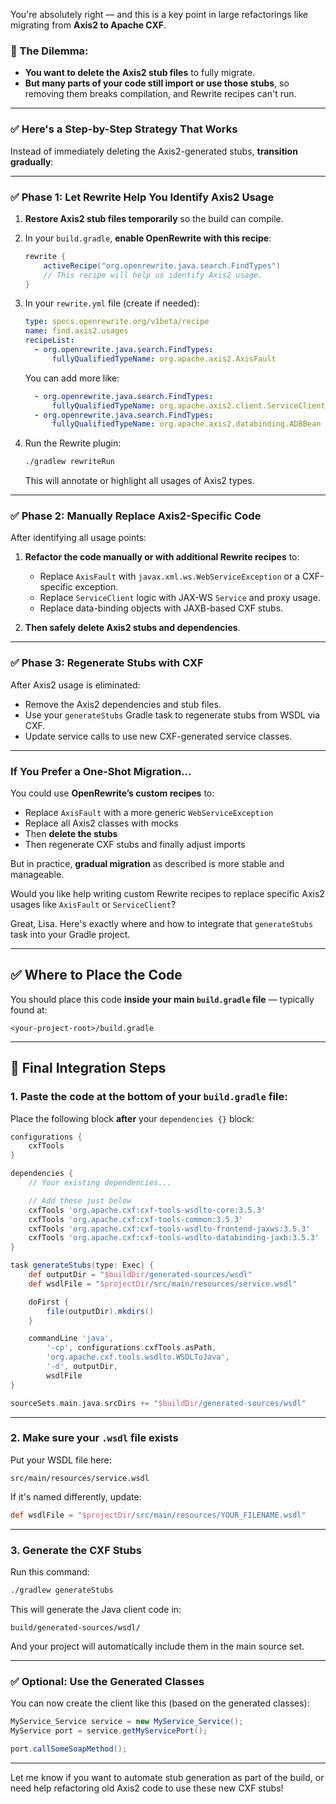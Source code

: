 You're absolutely right — and this is a key point in large refactorings like migrating from **Axis2 to Apache CXF**.

### 🔁 The Dilemma:

* **You want to delete the Axis2 stub files** to fully migrate.
* **But many parts of your code still import or use those stubs**, so removing them breaks compilation, and Rewrite recipes can't run.

---

### ✅ Here's a Step-by-Step Strategy That Works

Instead of immediately deleting the Axis2-generated stubs, **transition gradually**:

---

### ✅ Phase 1: Let Rewrite Help You Identify Axis2 Usage

1. **Restore Axis2 stub files temporarily** so the build can compile.

2. In your `build.gradle`, **enable OpenRewrite with this recipe**:

   ```groovy
   rewrite {
       activeRecipe("org.openrewrite.java.search.FindTypes")
       // This recipe will help us identify Axis2 usage.
   }
   ```

3. In your `rewrite.yml` file (create if needed):

   ```yaml
   type: specs.openrewrite.org/v1beta/recipe
   name: find.axis2.usages
   recipeList:
     - org.openrewrite.java.search.FindTypes:
         fullyQualifiedTypeName: org.apache.axis2.AxisFault
   ```

   You can add more like:

   ```yaml
     - org.openrewrite.java.search.FindTypes:
         fullyQualifiedTypeName: org.apache.axis2.client.ServiceClient
     - org.openrewrite.java.search.FindTypes:
         fullyQualifiedTypeName: org.apache.axis2.databinding.ADBBean
   ```

4. Run the Rewrite plugin:

   ```bash
   ./gradlew rewriteRun
   ```

   This will annotate or highlight all usages of Axis2 types.

---

### ✅ Phase 2: Manually Replace Axis2-Specific Code

After identifying all usage points:

1. **Refactor the code manually or with additional Rewrite recipes** to:

   * Replace `AxisFault` with `javax.xml.ws.WebServiceException` or a CXF-specific exception.
   * Replace `ServiceClient` logic with JAX-WS `Service` and proxy usage.
   * Replace data-binding objects with JAXB-based CXF stubs.

2. **Then safely delete Axis2 stubs and dependencies**.

---

### ✅ Phase 3: Regenerate Stubs with CXF

After Axis2 usage is eliminated:

* Remove the Axis2 dependencies and stub files.
* Use your `generateStubs` Gradle task to regenerate stubs from WSDL via CXF.
* Update service calls to use new CXF-generated service classes.

---

### If You Prefer a One-Shot Migration…

You could use **OpenRewrite’s custom recipes** to:

* Replace `AxisFault` with a more generic `WebServiceException`
* Replace all Axis2 classes with mocks
* Then **delete the stubs**
* Then regenerate CXF stubs and finally adjust imports

But in practice, **gradual migration** as described is more stable and manageable.

Would you like help writing custom Rewrite recipes to replace specific Axis2 usages like `AxisFault` or `ServiceClient`?




Great, Lisa. Here's exactly where and how to integrate that `generateStubs` task into your Gradle project.

---

## ✅ Where to Place the Code

You should place this code **inside your main `build.gradle` file** — typically found at:

```
<your-project-root>/build.gradle
```

---

## 🧩 Final Integration Steps

### 1. **Paste the code at the bottom of your `build.gradle`** file:

Place the following block **after** your `dependencies {}` block:

```groovy
configurations {
    cxfTools
}

dependencies {
    // Your existing dependencies...

    // Add these just below
    cxfTools 'org.apache.cxf:cxf-tools-wsdlto-core:3.5.3'
    cxfTools 'org.apache.cxf:cxf-tools-common:3.5.3'
    cxfTools 'org.apache.cxf:cxf-tools-wsdlto-frontend-jaxws:3.5.3'
    cxfTools 'org.apache.cxf:cxf-tools-wsdlto-databinding-jaxb:3.5.3'
}

task generateStubs(type: Exec) {
    def outputDir = "$buildDir/generated-sources/wsdl"
    def wsdlFile = "$projectDir/src/main/resources/service.wsdl"

    doFirst {
        file(outputDir).mkdirs()
    }

    commandLine 'java',
        '-cp', configurations.cxfTools.asPath,
        'org.apache.cxf.tools.wsdlto.WSDLToJava',
        '-d', outputDir,
        wsdlFile
}

sourceSets.main.java.srcDirs += "$buildDir/generated-sources/wsdl"
```

---

### 2. **Make sure your `.wsdl` file exists**

Put your WSDL file here:

```
src/main/resources/service.wsdl
```

If it's named differently, update:

```groovy
def wsdlFile = "$projectDir/src/main/resources/YOUR_FILENAME.wsdl"
```

---

### 3. **Generate the CXF Stubs**

Run this command:

```bash
./gradlew generateStubs
```

This will generate the Java client code in:

```
build/generated-sources/wsdl/
```

And your project will automatically include them in the main source set.

---

### ✅ Optional: Use the Generated Classes

You can now create the client like this (based on the generated classes):

```java
MyService_Service service = new MyService_Service();
MyService port = service.getMyServicePort();

port.callSomeSoapMethod();
```

---

Let me know if you want to automate stub generation as part of the build, or need help refactoring old Axis2 code to use these new CXF stubs!
